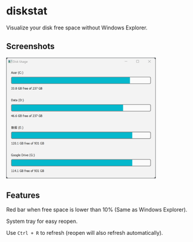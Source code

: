 # diskstat

Visualize your disk free space without Windows Explorer.

## Screenshots
<img src="image.png" alt="demo" style="width:400px;"/>

## Features

Red bar when free space is lower than 10% (Same as Windows Explorer).

System tray for easy reopen.

Use `Ctrl + R` to refresh (reopen will also refresh automatically).

